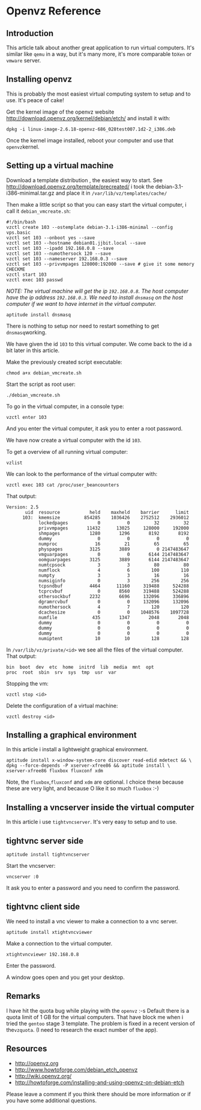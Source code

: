 # Openvz Reference

## Introduction

This article talk about another great application to run virtual computers. It\'s similar like `qemu` in a way, but it's many more, it's more comparable to`Xen` or `vmware` server.

## Installing openvz

This is probably the most easiest virtual computing system to setup and to use. It's peace of cake!

Get the kernel image of the openvz website <http://download.openvz.org/kernel/debian/etch/> and install it with:

    dpkg -i linux-image-2.6.18-openvz-686_028test007.1d2-2_i386.deb

Once the kernel image installed, reboot your computer and use that `openvz`kernel.

## Setting up a virtual machine

Download a template distribution , the easiest way to start. See <http://download.openvz.org/template/precreated/> i took the debian-3.1-i386-minimal.tar.gz and place it in `/var/lib/vz/templates/cache/`

Then make a little script so that you can easy start the virtual computer, i call it `debian_vmcreate.sh`:

    #!/bin/bash
    vzctl create 103 --ostemplate debian-3.1-i386-minimal --config vps.basic
    vzctl set 103 --onboot yes --save
    vzctl set 103 --hostname debian01.jjbit.local --save
    vzctl set 103 --ipadd 192.168.0.8 --save
    vzctl set 103 --numothersock 120 --save
    vzctl set 103 --nameserver 192.168.0.3 --save
    vzctl set 103 --privvmpages 128000:192000 --save # give it some memory CHECKME
    vzctl start 103
    vzctl exec 103 passwd

*NOTE: The virtual machine will get the ip `192.168.0.8`. The host computer have the ip address `192.168.0.3`. We need to install `dnsmasq` on the host computer if we want to have internet in the virtual computer.*

    aptitude install dnsmasq

There is nothing to setup nor need to restart something to get `dnsmasq`working.

We have given the id `103` to this virtual computer. We come back to the id a bit later in this article.

Make the previously created script executable:

    chmod a+x debian_vmcreate.sh

Start the script as root user:

    ./debian_vmcreate.sh

To go in the virtual computer, in a console type:

    vzctl enter 103

And you enter the virtual computer, it ask you to enter a root password.

We have now create a virtual computer with the id `103`.

To get a overview of all running virtual computer:

    vzlist

We can look to the performance of the virtual computer with:

    vzctl exec 103 cat /proc/user_beancounters

That output:

    Version: 2.5
           uid  resource           held    maxheld    barrier      limit   
          103:  kmemsize         854285    1036426    2752512    2936012   
                lockedpages           0          0         32         32   
                privvmpages       11432      13025     128000     192000   
                shmpages           1280       1296       8192       8192   
                dummy                 0          0          0          0   
                numproc              16         21         65         65   
                physpages          3125       3889          0 2147483647   
                vmguarpages           0          0       6144 2147483647   
                oomguarpages       3125       3889       6144 2147483647   
                numtcpsock            3          3         80         80   
                numflock              4          6        100        110   
                numpty                3          3         16         16   
                numsiginfo            0          3        256        256   
                tcpsndbuf          4464      11160     319488     524288   
                tcprcvbuf             0       8560     319488     524288   
                othersockbuf       2232       6696     132096     336896   
                dgramrcvbuf           0          0     132096     132096   
                numothersock          4          7        120        120   
                dcachesize            0          0    1048576    1097728   
                numfile             435       1347       2048       2048   
                dummy                 0          0          0          0   
                dummy                 0          0          0          0   
                dummy                 0          0          0          0   
                numiptent            10         10        128        128

In `/var/lib/vz/private/<id>` we see all the files of the virtual computer. That output:

    bin  boot  dev  etc  home  initrd  lib  media  mnt  opt  
    proc  root  sbin  srv  sys  tmp  usr  var

Stopping the vm:

    vzctl stop <id>

Delete the configuration of a virtual machine:

    vzctl destroy <id>

## Installing a graphical environment

In this article i install a lightweight graphical environment.

    aptitude install x-window-system-core discover read-edid mdetect && \
    dpkg --force-depends -P xserver-xfree86 && aptitude install \
    xserver-xfree86 fluxbox fluxconf xdm

Note, the `fluxbox`,`fluxconf` and `xdm` are optional. I choice these because these are very light, and because O like it so much `fluxbox` :-)

## Installing a vncserver inside the virtual computer

In this article i use `tightvncserver`. It\'s very easy to setup and to use.

## tightvnc server side

    aptitude install tightvncserver

Start the vncserver:

    vncserver :0

It ask you to enter a password and you need to confirm the password.

## tightvnc client side

We need to install a vnc viewer to make a connection to a vnc server.

    aptitude install xtightvncviewer

Make a connection to the virtual computer.

    xtightvncviewer 192.168.0.8

Enter the password.

A window goes open and you get your desktop.

## Remarks

I have hit the quota bug while playing with the `openvz` :-s Default there is a quota limit of 1 GB for the virtual computers. That have block me when i tried the `gentoo` stage 3 template. The problem is fixed in a recent version of the`vzquota`. (I need to research the exact number of the app).

## Resources

- <http://openvz.org>
- <http://www.howtoforge.com/debian_etch_openvz>
- <http://wiki.openvz.org/>
- <http://howtoforge.com/installing-and-using-openvz-on-debian-etch>

Please leave a comment if you think there should be more information or if you have some additional questions.
